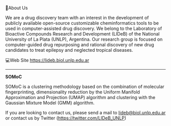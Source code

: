 📌About Us

We are a drug discovery team with an interest in the development of publicly available open-source customizable cheminformatics tools
to be used in computer-assisted drug discovery. We belong to the Laboratory of Bioactive Compounds Research and Development (LIDeB) of the
National University of La Plata (UNLP), Argentina. Our research group is focused on computer-guided drug repurposing and rational discovery
of new drug candidates to treat epilepsy and neglected tropical diseases.

💻Web Site https://lideb.biol.unlp.edu.ar


-------------------------------------------------------------------------------------------------

**SOMoC**

SOMoC is a clustering methodology based on the combination of molecular fingerprinting, dimensionality reduction by the Uniform Manifold Approximation and Projection (UMAP) algorithm and clustering with the Gaussian Mixture Model (GMM) algorithm.

If you are looking to contact us, please send a mail to lideb@biol.unlp.edu.ar or contact us by Twitter (https://twitter.com/LIDeB_UNLP)
